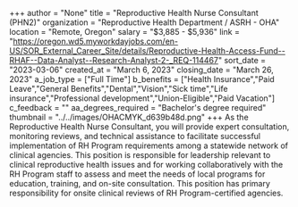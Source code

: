 +++
author = "None"
title = "Reproductive Health Nurse Consultant (PHN2)"
organization = "Reproductive Health Department / ASRH - OHA"
location = "Remote, Oregon"
salary = "$3,885 - $5,936"
link = "https://oregon.wd5.myworkdayjobs.com/en-US/SOR_External_Career_Site/details/Reproductive-Health-Access-Fund--RHAF--Data-Analyst--Research-Analyst-2-_REQ-114467"
sort_date = "2023-03-06"
created_at = "March 6, 2023"
closing_date = "March 26, 2023"
a_job_type = ["Full Time"]
b_benefits = ["Health Insurance","Paid Leave","General Benefits","Dental","Vision","Sick time","Life insurance","Professional development","Union-Eligible","Paid Vacation"]
c_feedback = ""
aa_degrees_required = "Bachelor's degree required"
thumbnail = "../../images/OHACMYK_d639b48d.png"
+++
As the Reproductive Health Nurse Consultant, you will provide expert consultation, monitoring reviews, and technical assistance to facilitate successful implementation of RH Program requirements among a statewide network of clinical agencies. This position is responsible for leadership relevant to clinical reproductive health issues and for working collaboratively with the RH Program staff to assess and meet the needs of local programs for education, training, and on-site consultation. This position has primary responsibility for onsite clinical reviews of RH Program-certified agencies.